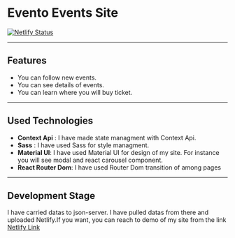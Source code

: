 # Evento Events Site

[![Netlify Status](https://api.netlify.com/api/v1/badges/5af8d68f-91e8-4be5-b1eb-b87cce582cae/deploy-status)](https://app.netlify.com/sites/superb-muffin-db394e/deploys)

---

## Features

- You can follow new events.
- You can see details of events.
- You can learn where you will buy ticket.

---

## Used Technologies

- **Context Api** : I have made state managment with Context Api.
- **Sass** : I have used Sass for style managment.
- **Material UI**: I have used Material UI for design of my site. For instance you will see modal and react carousel component.
- **React Router Dom**: I have used Router Dom transition of among pages


---

## Development Stage

I have carried datas to json-server. I have pulled datas from there and uploaded Netlify.If you want, you can reach to demo of my site  from the link
[Netlify Link]([https://duckduckgo.com](https://superb-muffin-db394e.netlify.app)https://superb-muffin-db394e.netlify.app)

